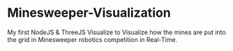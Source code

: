 # Minesweeper-Visualization
My first NodeJS &amp; ThreeJS Visualize to Visualize how the mines are put into the grid in Minesweeper robotics competition in Real-Time.
